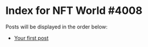 # Index for NFT World #4008
Posts will be displayed in the order below:

- [Your first post](./001-first.md)

